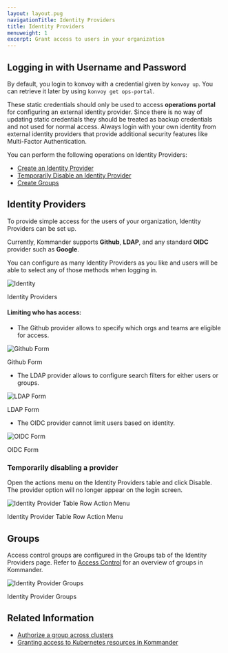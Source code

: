 ```yaml
---
layout: layout.pug
navigationTitle: Identity Providers
title: Identity Providers
menuweight: 1
excerpt: Grant access to users in your organization
---
```


## Logging in with Username and Password

By default, you login to konvoy with a credential given by `konvoy up`. You can retrieve it later by using `konvoy get ops-portal`.

These static credentials should only be used to access **operations portal** for configuring an external identity provider. Since there is no way of updating static credentials they should be treated as backup credentials and not used for normal access. Always login with your own identity from external identity providers that provide additional security features like Multi-Factor Authentication.

You can perform the following operations on Identity Providers:

- [Create an Identity Provider](#identity-providers)
- [Temporarily Disable an Identity Provider](#temporarily-disabling-a-provider)
- [Create Groups](#groups)

## Identity Providers

To provide simple access for the users of your organization, Identity Providers can be set up.

Currently, Kommander supports **Github**, **LDAP**, and any standard **OIDC** provider such as **Google**.

You can configure as many Identity Providers as you like and users will be able to select any of those methods when logging in.

![Identity](/dkp/kommander/1.1/img/Identity-providers-table.png)

Identity Providers

#### Limiting who has access:

- The Github provider allows to specify which orgs and teams are eligible for access.

![Github Form](/dkp/kommander/1.1/img/Identity-provider-Github.png)

Github Form

- The LDAP provider allows to configure search filters for either users or groups.

![LDAP Form](/dkp/kommander/1.1/img/Identity-provider-LDAP.png)

LDAP Form

- The OIDC provider cannot limit users based on identity.

![OIDC Form](/dkp/kommander/1.1/img/Identity-provider-OIDC.png)

OIDC Form

### Temporarily disabling a provider

Open the actions menu on the Identity Providers table and click Disable. The provider option will no longer appear on the login screen.

![Identity Provider Table Row Action Menu](/dkp/kommander/1.1/img/Identity-provider-table-action-menu.png)

Identity Provider Table Row Action Menu

## Groups

Access control groups are configured in the Groups tab of the Identity Providers page. Refer to [Access Control](/dkp/kommander/1.1/operations/access-control/) for an overview of groups in Kommander.

![Identity Provider Groups](/dkp/kommander/1.1/img/access-control-idp-groups.png)

Identity Provider Groups

## Related Information

- [Authorize a group across clusters](/dkp/kommander/1.1/tutorials/authorize-all-users/)
- [Granting access to Kubernetes resources in Kommander](/dkp/kommander/1.1/tutorials/configure-rbac/)
